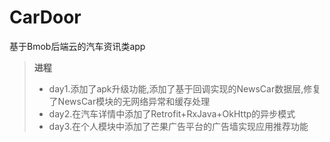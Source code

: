 # CarDoor
基于Bmob后端云的汽车资讯类app
> **进程**
> - day1.添加了apk升级功能,添加了基于回调实现的NewsCar数据层,修复了NewsCar模块的无网络异常和缓存处理
> - day2.在汽车详情中添加了Retrofit+RxJava+OkHttp的异步模式
> - day3.在个人模块中添加了芒果广告平台的广告墙实现应用推荐功能
